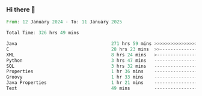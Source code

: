 ### Hi there 👋

<!--
**luoxuanzao/luoxuanzao** is a ✨ _special_ ✨ repository because its `README.md` (this file) appears on your GitHub profile.

Here are some ideas to get you started:

- 🔭 I’m currently working on ...
- 🌱 I’m currently learning ...
- 👯 I’m looking to collaborate on ...
- 🤔 I’m looking for help with ...
- 💬 Ask me about ...
- 📫 How to reach me: ...
- 😄 Pronouns: ...
- ⚡ Fun fact: ...
-->

<!--START_SECTION:waka-->

```rust
From: 12 January 2024 - To: 11 January 2025

Total Time: 326 hrs 49 mins

Java                                   271 hrs 59 mins >>>>>>>>>>>>>>>>>>>>>----   83.19 %
C                                      28 hrs 23 mins  >>-----------------------   08.69 %
XML                                    8 hrs 24 mins   >------------------------   02.57 %
Python                                 3 hrs 47 mins   -------------------------   01.16 %
SQL                                    3 hrs 32 mins   -------------------------   01.08 %
Properties                             1 hr 36 mins    -------------------------   00.49 %
Groovy                                 1 hr 33 mins    -------------------------   00.48 %
Java Properties                        1 hr 21 mins    -------------------------   00.41 %
Text                                   49 mins         -------------------------   00.25 %
```

<!--END_SECTION:waka-->
